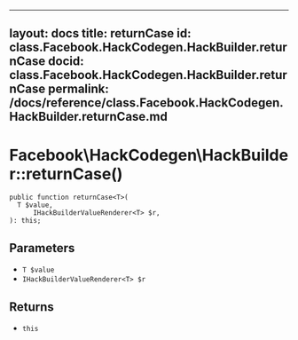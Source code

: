
***

layout: docs
title: returnCase
id: class.Facebook.HackCodegen.HackBuilder.returnCase
docid: class.Facebook.HackCodegen.HackBuilder.returnCase
permalink: /docs/reference/class.Facebook.HackCodegen.HackBuilder.returnCase.md
---







# Facebook\\HackCodegen\\HackBuilder::returnCase()




``` Hack
public function returnCase<T>(
  T $value,
      IHackBuilderValueRenderer<T> $r,
): this;
```




## Parameters




* ` T $value `
* ` IHackBuilderValueRenderer<T> $r `




## Returns




- ` this `